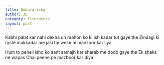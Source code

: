 ```yaml
---
title: Dobara ishq
author: JD
category: literature
layout: post
---
```


Kabhi palat kar nahi dekha un raahon ko ki ish kadar tut gaye the
Zindagi ki ryste mukkadar me  jasi thi wese hi manzoor kar liya 

Hum to peheli ishq ko aant  samajh kar sharab  me doob gaye the 
Ek shaks ne wapas Chai peene pe mazboor  kar diya